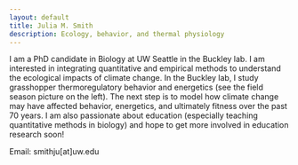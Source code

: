 ```yaml
---
layout: default
title: Julia M. Smith
description: Ecology, behavior, and thermal physiology
---
```


I am a PhD candidate in Biology at UW Seattle in the Buckley lab. I am interested in integrating quantitative and empirical methods to understand the ecological impacts of climate change. In the Buckley lab, I study grasshopper thermoregulatory behavior and energetics (see the field season picture on the left). The next step is to model how climate change may have affected behavior, energetics, and ultimately fitness over the past 70 years. I am also passionate about education (especially teaching quantitative methods in biology) and hope to get more involved in education research soon!

Email: smithju\[at\]uw.edu

